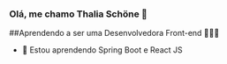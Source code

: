 ### Olá, me chamo Thalia Schöne 👋
##Aprendendo a ser uma Desenvolvedora Front-end 👩🏻‍💻

- 🌱  Estou aprendendo Spring Boot e React JS


